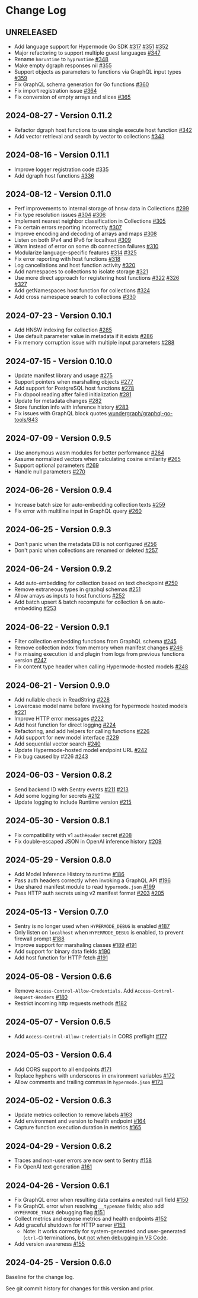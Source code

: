 # Change Log

## UNRELEASED

- Add language support for Hypermode Go SDK [#317](https://github.com/hypermodeAI/runtime/pull/317) [#351](https://github.com/hypermodeAI/runtime/pull/351) [#352](https://github.com/hypermodeAI/runtime/pull/352)
- Major refactoring to support multiple guest languages [#347](https://github.com/hypermodeAI/runtime/pull/347)
- Rename `hmruntime` to `hypruntime` [#348](https://github.com/hypermodeAI/runtime/pull/348)
- Make empty dgraph responses nil [#355](https://github.com/hypermodeAI/runtime/pull/355)
- Support objects as parameters to functions via GraphQL input types [#359](https://github.com/hypermodeAI/runtime/pull/359)
- Fix GraphQL schema generation for Go functions [#360](https://github.com/hypermodeAI/runtime/pull/360)
- Fix import registration issue [#364](https://github.com/hypermodeAI/runtime/pull/364)
- Fix conversion of empty arrays and slices [#365](https://github.com/hypermodeAI/runtime/pull/365)

## 2024-08-27 - Version 0.11.2

- Refactor dgraph host functions to use single execute host function [#342](https://github.com/hypermodeAI/runtime/pull/342)
- Add vector retrieval and search by vector to collections [#343](https://github.com/hypermodeAI/runtime/pull/343)

## 2024-08-16 - Version 0.11.1

- Improve logger registration code [#335](https://github.com/hypermodeAI/runtime/pull/335)
- Add dgraph host functions [#336](https://github.com/hypermodeAI/runtime/pull/336)

## 2024-08-12 - Version 0.11.0

- Perf improvements to internal storage of hnsw data in Collections [#299](https://github.com/hypermodeAI/runtime/pull/299)
- Fix type resolution issues [#304](https://github.com/hypermodeAI/runtime/pull/304) [#306](https://github.com/hypermodeAI/runtime/pull/306)
- Implement nearest neighbor classification in Collections [#305](https://github.com/hypermodeAI/runtime/pull/305)
- Fix certain errors reporting incorrectly [#307](https://github.com/hypermodeAI/runtime/pull/307)
- Improve encoding and decoding of arrays and maps [#308](https://github.com/hypermodeAI/runtime/pull/308)
- Listen on both IPv4 and IPv6 for localhost [#309](https://github.com/hypermodeAI/runtime/pull/309)
- Warn instead of error on some db connection failures [#310](https://github.com/hypermodeAI/runtime/pull/310)
- Modularize language-specific features [#314](https://github.com/hypermodeAI/runtime/pull/314) [#325](https://github.com/hypermodeAI/runtime/pull/325)
- Fix error reporting with host functions [#318](https://github.com/hypermodeAI/runtime/pull/318)
- Log cancellations and host function activity [#320](https://github.com/hypermodeAI/runtime/pull/320)
- Add namespaces to collections to isolate storage [#321](https://github.com/hypermodeAI/runtime/pull/321)
- Use more direct approach for registering host functions [#322](https://github.com/hypermodeAI/runtime/pull/322) [#326](https://github.com/hypermodeAI/runtime/pull/326) [#327](https://github.com/hypermodeAI/runtime/pull/327)
- Add getNamespaces host function for collections [#324](https://github.com/hypermodeAI/runtime/pull/324)
- Add cross namespace search to collections [#330](https://github.com/hypermodeAI/runtime/pull/330)

## 2024-07-23 - Version 0.10.1

- Add HNSW indexing for collection [#285](https://github.com/hypermodeAI/runtime/pull/285)
- Use default parameter value in metadata if it exists [#286](https://github.com/hypermodeAI/runtime/pull/286)
- Fix memory corruption issue with multiple input parameters [#288](https://github.com/hypermodeAI/runtime/pull/288)

## 2024-07-15 - Version 0.10.0

- Update manifest library and usage [#275](https://github.com/hypermodeAI/runtime/pull/275)
- Support pointers when marshalling objects [#277](https://github.com/hypermodeAI/runtime/pull/277)
- Add support for PostgreSQL host functions [#278](https://github.com/hypermodeAI/runtime/pull/278)
- Fix dbpool reading after failed initialization [#281](https://github.com/hypermodeAI/runtime/pull/281)
- Update for metadata changes [#282](https://github.com/hypermodeAI/runtime/pull/282)
- Store function info with inference history [#283](https://github.com/hypermodeAI/runtime/pull/283)
- Fix issues with GraphQL block quotes [wundergraph/graphql-go-tools/843](https://github.com/wundergraph/graphql-go-tools/pull/843)

## 2024-07-09 - Version 0.9.5

- Use anonymous wasm modules for better performance [#264](https://github.com/hypermodeAI/runtime/pull/264)
- Assume normalized vectors when calculating cosine similarity [#265](https://github.com/hypermodeAI/runtime/pull/265)
- Support optional parameters [#269](https://github.com/hypermodeAI/runtime/pull/269)
- Handle null parameters [#270](https://github.com/hypermodeAI/runtime/pull/2270)

## 2024-06-26 - Version 0.9.4

- Increase batch size for auto-embedding collection texts [#259](https://github.com/hypermodeAI/runtime/pull/259)
- Fix error with multiline input in GraphQL query [#260](https://github.com/hypermodeAI/runtime/pull/260)

## 2024-06-25 - Version 0.9.3

- Don't panic when the metadata DB is not configured [#256](https://github.com/hypermodeAI/runtime/pull/256)
- Don't panic when collections are renamed or deleted [#257](https://github.com/hypermodeAI/runtime/pull/257)

## 2024-06-24 - Version 0.9.2

- Add auto-embedding for collection based on text checkpoint [#250](https://github.com/hypermodeAI/runtime/pull/250)
- Remove extraneous types in graphql schemas [#251](https://github.com/hypermodeAI/runtime/pull/251)
- Allow arrays as inputs to host functions [#252](https://github.com/hypermodeAI/runtime/pull/252)
- Add batch upsert & batch recompute for collection & on auto-embedding [#253](https://github.com/hypermodeAI/runtime/pull/253)

## 2024-06-22 - Version 0.9.1

- Filter collection embedding functions from GraphQL schema [#245](https://github.com/hypermodeAI/runtime/pull/245)
- Remove collection index from memory when manifest changes [#246](https://github.com/hypermodeAI/runtime/pull/246)
- Fix missing execution id and plugin from logs from previous functions version [#247](https://github.com/hypermodeAI/runtime/pull/247)
- Fix content type header when calling Hypermode-hosted models [#248](https://github.com/hypermodeAI/runtime/pull/248)

## 2024-06-21 - Version 0.9.0

- Add nullable check in ReadString [#228](https://github.com/hypermodeAI/runtime/pull/228)
- Lowercase model name before invoking for hypermode hosted models [#221](https://github.com/hypermodeAI/runtime/pull/221)
- Improve HTTP error messages [#222](https://github.com/hypermodeAI/runtime/pull/222)
- Add host function for direct logging [#224](https://github.com/hypermodeAI/runtime/pull/224)
- Refactoring, and add helpers for calling functions [#226](https://github.com/hypermodeAI/runtime/pull/226)
- Add support for new model interface [#229](https://github.com/hypermodeAI/runtime/pull/229)
- Add sequential vector search [#240](https://github.com/hypermodeAI/runtime/pull/240)
- Update Hypermode-hosted model endpoint URL [#242](https://github.com/hypermodeAI/runtime/pull/242)
- Fix bug caused by #226 [#243](https://github.com/hypermodeAI/runtime/pull/243)

## 2024-06-03 - Version 0.8.2

- Send backend ID with Sentry events [#211](https://github.com/hypermodeAI/runtime/pull/211) [#213](https://github.com/hypermodeAI/runtime/pull/213)
- Add some logging for secrets [#212](https://github.com/hypermodeAI/runtime/pull/212)
- Update logging to include Runtime version [#215](https://github.com/hypermodeAI/runtime/pull/215)

## 2024-05-30 - Version 0.8.1

- Fix compatibility with v1 `authHeader` secret [#208](https://github.com/hypermodeAI/runtime/pull/208)
- Fix double-escaped JSON in OpenAI inference history [#209](https://github.com/hypermodeAI/runtime/pull/209)

## 2024-05-29 - Version 0.8.0

- Add Model Inference History to runtime [#186](https://github.com/hypermodeAI/runtime/pull/186)
- Pass auth headers correctly when invoking a GraphQL API [#196](https://github.com/hypermodeAI/runtime/pull/196)
- Use shared manifest module to read `hypermode.json` [#199](https://github.com/hypermodeAI/runtime/pull/199)
- Pass HTTP auth secrets using v2 manifest format [#203](https://github.com/hypermodeAI/runtime/pull/203) [#205](https://github.com/hypermodeAI/runtime/pull/205)

## 2024-05-13 - Version 0.7.0

- Sentry is no longer used when `HYPERMODE_DEBUG` is enabled [#187](https://github.com/hypermodeAI/runtime/pull/187)
- Only listen on `localhost` when `HYPERMODE_DEBUG` is enabled, to prevent firewall prompt [#188](https://github.com/hypermodeAI/runtime/pull/188)
- Improve support for marshaling classes [#189](https://github.com/hypermodeAI/runtime/pull/189) [#191](https://github.com/hypermodeAI/runtime/pull/191)
- Add support for binary data fields [#190](https://github.com/hypermodeAI/runtime/pull/190)
- Add host function for HTTP fetch [#191](https://github.com/hypermodeAI/runtime/pull/191)

## 2024-05-08 - Version 0.6.6

- Remove `Access-Control-Allow-Credentials`. Add `Access-Control-Request-Headers` [#180](https://github.com/hypermodeAI/runtime/pull/180)
- Restrict incoming http requests methods [#182](https://github.com/hypermodeAI/runtime/pull/182)

## 2024-05-07 - Version 0.6.5

- Add `Access-Control-Allow-Credentials` in CORS preflight [#177](https://github.com/hypermodeAI/runtime/pull/177)

## 2024-05-03 - Version 0.6.4

- Add CORS support to all endpoints [#171](https://github.com/hypermodeAI/runtime/pull/171)
- Replace hyphens with underscores in environment variables [#172](https://github.com/hypermodeAI/runtime/pull/172)
- Allow comments and trailing commas in `hypermode.json` [#173](https://github.com/hypermodeAI/runtime/pull/173)

## 2024-05-02 - Version 0.6.3

- Update metrics collection to remove labels [#163](https://github.com/hypermodeAI/runtime/pull/163)
- Add environment and version to health endpoint [#164](https://github.com/hypermodeAI/runtime/pull/164)
- Capture function execution duration in metrics [#165](https://github.com/hypermodeAI/runtime/pull/165)

## 2024-04-29 - Version 0.6.2

- Traces and non-user errors are now sent to Sentry [#158](https://github.com/hypermodeAI/runtime/issues/158)
- Fix OpenAI text generation [#161](https://github.com/hypermodeAI/runtime/issues/161)

## 2024-04-26 - Version 0.6.1

- Fix GraphQL error when resulting data contains a nested null field [#150](https://github.com/hypermodeAI/runtime/issues/150)
- Fix GraphQL error when resolving `__typename` fields; also add `HYPERMODE_TRACE` debugging flag [#151](https://github.com/hypermodeAI/runtime/issues/151)
- Collect metrics and expose metrics and health endpoints [#152](https://github.com/hypermodeAI/runtime/issues/152)
- Add graceful shutdown for HTTP server [#153](https://github.com/hypermodeAI/runtime/issues/153)
  - Note: It works correctly for system-generated and user-generated (`ctrl-C`) terminations, but [not when debugging in VS Code](https://github.com/golang/vscode-go/issues/120).
- Add version awareness [#155](https://github.com/hypermodeAI/runtime/issues/155)

## 2024-04-25 - Version 0.6.0

Baseline for the change log.

See git commit history for changes for this version and prior.
